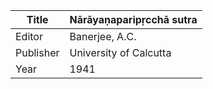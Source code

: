 |Title | Nārāyaṇaparipṛcchā sutra 
| --- | --- 
|Editor | Banerjee, A.C.
|Publisher | University of Calcutta
|Year | 1941
